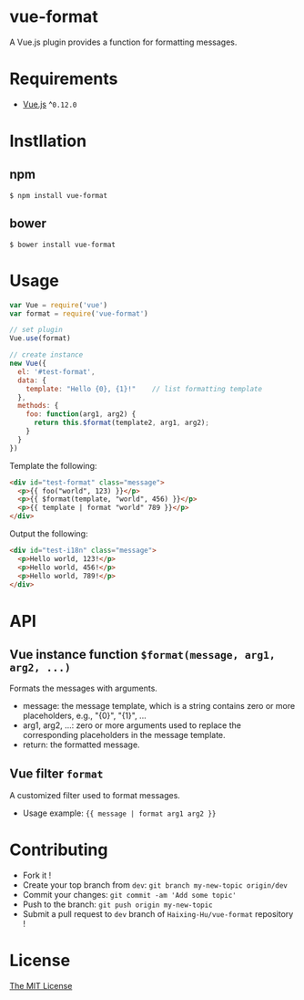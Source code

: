 # vue-format

A Vue.js plugin provides a function for formatting messages.

# Requirements
- [Vue.js](https://github.com/yyx990803/vue) ^`0.12.0`

# Instllation

## npm

```shell
$ npm install vue-format
```

## bower

```shell
$ bower install vue-format
```

# Usage

```javascript
var Vue = require('vue')
var format = require('vue-format')

// set plugin
Vue.use(format)

// create instance
new Vue({
  el: '#test-format',
  data: {
    template: "Hello {0}, {1}!"    // list formatting template
  },
  methods: {
    foo: function(arg1, arg2) {
      return this.$format(template2, arg1, arg2);
    }
  }
})
```

Template the following:

```html
<div id="test-format" class="message">
  <p>{{ foo("world", 123) }}</p>
  <p>{{ $format(template, "world", 456) }}</p>
  <p>{{ template | format "world" 789 }}</p>
</div>
```

Output the following:

```html
<div id="test-i18n" class="message">
  <p>Hello world, 123!</p>
  <p>Hello world, 456!</p>
  <p>Hello world, 789!</p>
</div>
```

# API

## Vue instance function `$format(message, arg1, arg2, ...)`

Formats the messages with arguments.
- message: the message template, which is a string contains zero or more placeholders, e.g., "{0}", "{1}", ...
- arg1, arg2, ...: zero or more arguments used to replace the corresponding placeholders in the message template.
- return: the formatted message.

## Vue filter `format`

A customized filter used to format messages.
- Usage example: `{{ message | format arg1 arg2 }}`

# Contributing
- Fork it !
- Create your top branch from `dev`: `git branch my-new-topic origin/dev`
- Commit your changes: `git commit -am 'Add some topic'`
- Push to the branch: `git push origin my-new-topic`
- Submit a pull request to `dev` branch of `Haixing-Hu/vue-format` repository !

# License

[The MIT License](http://opensource.org/licenses/MIT)
